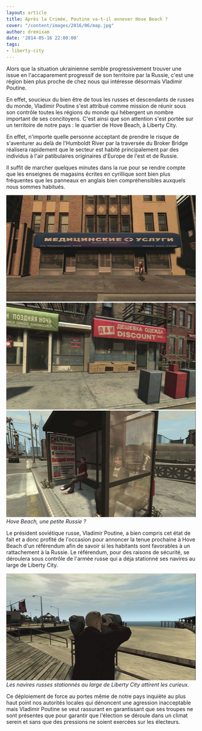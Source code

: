 ```yaml
---
layout: article
title: Après la Crimée, Poutine va-t-il annexer Hove Beach ?
cover: "/content/images/2016/06/map.jpg"
author: dremixam
date: '2014-05-16 22:00:00'
tags:
- liberty-city
---
```


Alors que la situation ukrainienne semble progressivement trouver une issue en l'accaparement progressif de son territoire par la Russie, c'est une région bien plus proche de chez nous qui intéresse désormais Vladimir Poutine.

En effet, soucieux du bien être de tous les russes et descendants de russes du monde, Vladimir Poutine s'est attribué comme mission de réunir sous son contrôle toutes les régions du monde qui hébergent un nombre important de ses concitoyens. C'est ainsi que son attention s'est portée sur un territoire de notre pays : le quartier de Hove Beach, à Liberty City.

En effet, n'importe quelle personne acceptant de prendre le risque de s'aventurer au delà de l'Humboldt River par la traversée du Broker Bridge réalisera rapidement que le secteur est habité principalement par des individus à l'air patibulaires originaires d'Europe de l'est et de Russie.

Il suffit de marcher quelques minutes dans la rue pour se rendre compte que les enseignes de magasins écrites en cyrillique sont bien plus fréquentes que les panneaux en anglais bien compréhensibles auxquels nous sommes habitués.

![](/content/images/2021/12/medical-service.jpeg)
![](/content/images/2021/12/shop_0.jpeg)
![](/content/images/2021/12/bus-stop.jpeg)
_Hove Beach, une petite Russie ?_

Le président soviétique russe, Vladimir Poutine, a bien compris cet état de fait et a donc profité de l'occasion pour annoncer la tenue prochaine à Hove Beach d'un référendum afin de savoir si les habitants sont favorables à un rattachement à la Russie. Le référendum, pour des raisons de sécurité, se déroulera sous contrôle de l'armée russe qui a déja stationné ses navires au large de Liberty City.

![](/content/images/2016/06/ships-coming.jpg)
_Les navires russes stationnés au large de Liberty City attirent les curieux._

Ce déploiement de force au portes même de notre pays inquiète au plus haut point nos autorités locales qui dénoncent une agression inacceptable mais Vladimir Poutine se veut rassurant en garantissant que ses troupes ne sont présentes que pour garantir que l'élection se déroule dans un climat serein et sans que des pressions ne soient exercées sur les électeurs.


